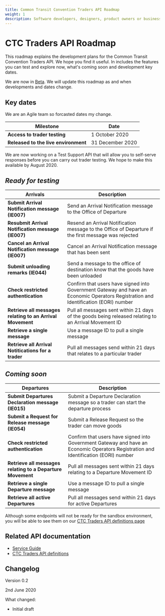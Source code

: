 ```yaml
---
title: Common Transit Convention Traders API Roadmap
weight: 1
description: Software developers, designers, product owners or business analysts - see how you can integrate your software with Common Transit Convention Traders API.
---
```


# CTC Traders API Roadmap

This roadmap explains the development plans for the Common Transit Convention Traders API. We hope you find it useful. In includes the features you can test and explore now, what's coming soon and development key dates.    

We are now in [Beta](https://www.gov.uk/help/beta). We will update this roadmap as and when developments and dates change. 



## Key dates

We are an Agile team so forcasted dates my change. 

| **Milestone** | **Date** |
|------|-------------|
|**Access to trader testing**| 1 October 2020|
|**Released to the live environment**| 31 December 2020 |

We are now working on a Test Support API that will allow you to self-serve responses before you can carry out trader testing. We hope to make this available by August 2020. 

## _Ready for testing_

| **Arrivals** | **Description** |
|------|-------------|
|**Submit Arrival Notification message (IE007)** |Send an Arrival Notification message to the Office of Departure|
|**Resubmit Arrival Notification message (IE007)**|Resend an Arrival Notification message to the Office of Departure if the first message was rejected|
|**Cancel an Arrival Notification message (IE007)**|Cancel an Arrival Notification message that has been sent|
|**Submit unloading remarks (IE044)** |Send a message to the office of destination know that the goods have been unloaded|
|**Check restricted authentication**|Confirm that users have signed into Government Gateway and have an Economic Operators Registration and Identification (EORI) number|
|**Retrieve all messages relating to an Arrival Movement**|Pull all messages sent within 21 days of the goods being released relating to an Arrival Movement ID|
|**Retrieve a single message** |Use a message ID to pull a single message|
|**Retrieve all Arrival Notitications for a trader**|Pull all messages send within 21 days that relates to a particular trader|  



## _Coming soon_

|**Departures**|**Description**|
|----|-----------|
|**Submit Departures Declaration message (IE015)** |Submit a Departure Declaration message so a trader can start the departure process|
|**Submit a Request for Release message (IE054)**|Submit a Release Request so the trader can move goods|
|**Check restricted authentication**|Confirm that users have signed into Government Gateway and have an Economic Operators Registration and Identification (EORI) number|
|**Retrieve all messages relating to a Departure Movement**|Pull all messages sent within 21 days relating to a Departure Movement ID |
|**Retrieve a single Departure message** |Use a message ID to pull a single message|
|**Retrieve all active Departures**|Pull all messages send within 21 days for active Departures|  

Although some endpoints will not be ready for the sandbox environment, you will be able to see them on our [CTC Traders API definitions page](https://developer.service.hmrc.gov.uk/api-documentation/docs/api/service/common-transit-convention-traders/1.0)



## Related API documentation
<!--- Section owner: MTD Programme --->

  * [Service Guide](https://developer.tax.service.gov.uk/guides/common-transit-convention-traders-service-guide/)
  * [CTC Traders API definitions](https://developer.service.hmrc.gov.uk/api-documentation/docs/api/service/common-transit-convention-traders/1.0)

## Changelog
<!--- Section owner: MTD Programme --->

Version 0.2

2nd June 2020

What changed:

* Initial draft
